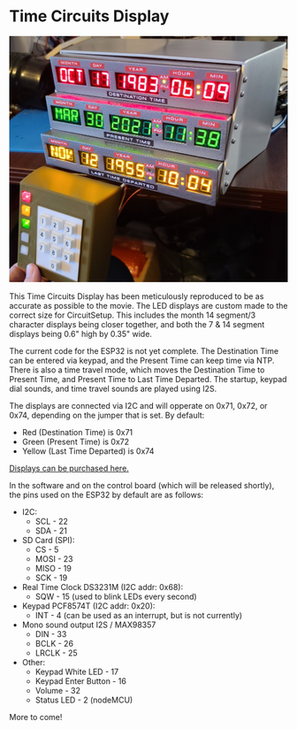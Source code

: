 # Time Circuits Display

![TCD Front](https://raw.githubusercontent.com/CircuitSetup/Time-Circuits-Display/master/Images/tcd_front.jpg)


This Time Circuits Display has been meticulously reproduced to be as accurate as possible to the movie. The LED displays are custom made to the correct size for CircuitSetup. This includes the month 14 segment/3 character displays being closer together, and both the 7 & 14 segment displays being 0.6" high by 0.35" wide.

The current code for the ESP32 is not yet complete. The Destination Time can be entered via keypad, and the Present Time can keep time via NTP. There is also a time travel mode, which moves the Destination Time to Present Time, and Present Time to Last Time Departed. The startup, keypad dial sounds, and time travel sounds are played using I2S. 

The displays are connected via I2C and will opperate on 0x71, 0x72, or 0x74, depending on the jumper that is set. By default: 
- Red (Destination Time) is 0x71
- Green (Present Time) is 0x72
- Yellow (Last Time Departed) is 0x74

[Displays can be purchased here.](https://circuitsetup.us/index.php/product/time-circuits-display-assembled-pcb-with-i2c-interface-red-green-or-yellow/)

In the software and on the control board (which will be released shortly), the pins used on the ESP32 by default are as follows:
- I2C:
  - SCL - 22
  - SDA - 21
- SD Card (SPI):
  - CS - 5
  - MOSI - 23
  - MISO - 19
  - SCK - 19
- Real Time Clock DS3231M (I2C addr: 0x68):
  - SQW - 15 (used to blink LEDs every second)
- Keypad PCF8574T (I2C addr: 0x20):
  - INT - 4 (can be used as an interrupt, but is not currently)
- Mono sound output I2S / MAX98357
  - DIN - 33
  - BCLK - 26
  - LRCLK - 25
- Other:
  - Keypad White LED - 17
  - Keypad Enter Button - 16
  - Volume - 32
  - Status LED - 2 (nodeMCU)


More to come!
